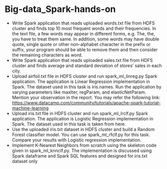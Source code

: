 # Big-data_Spark-hands-on
- Write Spark application that reads uploaded words.txt file from HDFS cluster and finds top 10 most frequent words and their frequencies. In the text file, a few words may appear in different forms, e.g. The, the, you have to treat them same. In addition, some words may have double quote, single quote or other non-alphabet character in the prefix or suffix, your program should be able to remove them and then consider the remaining characters as word. <br>
- Write Spark application that reads uploaded sales.txt file from HDFS cluster and finds average and standard deviation of stores’ sales in each city. <br>
- Upload airfoil.txt file in HDFS cluster and run spark_ml_linreg.py Spark application. The application is Linear Regression implementation in Spark. The dataset used in this task is iris.names. Run the application by varying parameters like maxIter, regParam, and elasticNetParam. Mention your observation in the report. You may refer the following link:
https://www.datacamp.com/community/tutorials/apache-spark-tutorial-machine-learning <br>
- Upload iris.txt file in HDFS cluster and run spark_ml_lrclf.py Spark application. The application is Logistic Regression implementation in Spark. The dataset used in this task is taken from here.<br>
- Use the uploaded iris.txt dataset in HDFS cluster and build a Random Forest classifier model. You can use spark_ml_rfclf.py for this task. Compare your results with Logistic regression implementation.
- Implement K-Nearest Neighbors from scratch using the skeleton code given in spark_ml_knnclf.py. The implementation is discussed using Spark dataframe and Spark SQL features and designed for iris.txt dataset only

